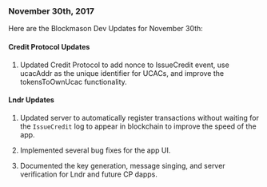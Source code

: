 ### November 30th, 2017

Here are the Blockmason Dev Updates for November 30th:

#### Credit Protocol Updates
1. Updated Credit Protocol to add nonce to IssueCredit event, use ucacAddr as the unique identifier for UCACs, and improve the tokensToOwnUcac functionality.

#### Lndr Updates
1. Updated server to automatically register transactions without waiting for the `IssueCredit` log to appear in blockchain to improve the speed of the app.

2. Implemented several bug fixes for the app UI.

3. Documented the key generation, message singing, and server verification for Lndr and future CP dapps.

